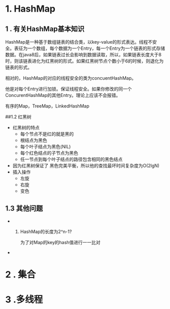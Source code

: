 # 1. HashMap

## 1 . 有关HashMap基本知识

HashMap是一种基于数组链表的结合类，以key-value的形式表达。线程不安全。表征为一个数组，每个数据为一个Entry，每一个Entry为一个链表的形式存储数据。在java8后，如果链表过长会影响到数据读取，所以，如果链表长度大于8时，则该链表进化为红黑树的形式。如果红黑树节点个数小于6的时候，则退化为链表的形式。

相对的，HashMap的对应的线程安全的类为concuentHashMap。

他是对每个Entry进行加锁。保证线程安全。如果你修改的同一个ConcurentHashMap的其他Entry。理论上应该不会报错。

有序的Map，TreeMap，LinkedHashMap

##1.2 红黑树

* 红黑树的特点
  * 每个节点不是红的就是黑的
  * 根结点为黑色
  * 每个叶子结点为黑色(NIL)
  * 每个红色结点的子节点为黑色
  * 任一节点到每个叶子结点的路径包含相同的黑色结点
* 因为红黑树保证了 黑色完美平衡，所以他的查找最坏时间复杂度为O(2lgN)
* 插入操作
  * 左旋
  * 右旋
  * 变色

## 1.3 其他问题

 * 1. HashMap的长度为2^n-1?

      为了对Map的key的hash值进行一一比对

* 

# 2 . 集合

# 3 .多线程

